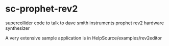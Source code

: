 # sc-prophet-rev2
supercollider code to talk to dave smith instruments prophet rev2 hardware synthesizer

A very extensive sample application is in HelpSource/examples/rev2editor

